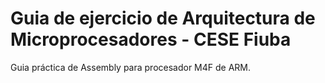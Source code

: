 # Guia de ejercicio de Arquitectura de Microprocesadores - CESE Fiuba

Guia práctica de Assembly para procesador M4F de ARM. 
